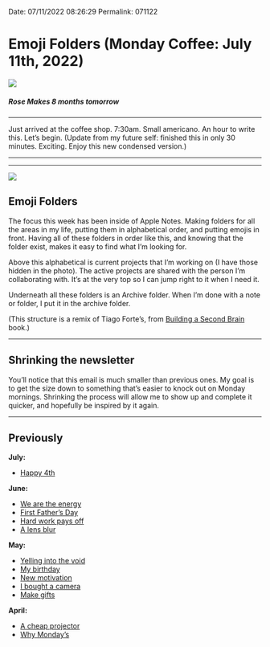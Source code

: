 
Date: 07/11/2022 08:26:29
Permalink: 071122

# Emoji Folders (Monday Coffee: July 11th, 2022)

![](https://i.imgur.com/u3Wz57P.jpg)

##### Rose Makes 8 months tomorrow

---- 

Just arrived at the coffee shop. 7:30am. Small americano. An hour to write this. Let’s begin. (Update from my future self: finished this in only 30 minutes. Exciting. Enjoy this new condensed version.)

---- 

<div id="js-toc"></div><div class="js-toc"></div>

---- 

![](https://i.imgur.com/eHWTti8.jpg)

## Emoji Folders

The focus this week has been inside of Apple Notes. Making folders for all the areas in my life, putting them in alphabetical order, and putting emojis in front. Having all of these folders in order like this, and knowing that the folder exist, makes it easy to find what I’m looking for. 

Above this alphabetical is current projects that I’m working on (I have those hidden in the photo). The active projects are shared with the person I’m collaborating with. It’s at the very top so I can jump right to it when I need it.

Underneath all these folders is an Archive folder. When I’m done with a note or folder, I put it in the archive folder.

(This structure is a remix of Tiago Forte’s, from [Building a Second Brain](https://www.amazon.com/Building-Second-Brain-Organize-Potential/dp/1982167386) book.)

---- 

## Shrinking the newsletter

You’ll notice that this email is much smaller than previous ones. My goal is to get the size down to something that’s easier to knock out on Monday mornings. Shrinking the process will allow me to show up and complete it quicker, and hopefully be inspired by it again.

---- 

## Previously

**July:**

- [Happy 4th](https://nashp.com/07042)

**June:**

- [We are the energy](https://nashp.com/06272)
- [First Father’s Day](https://nashp.com/062022)
- [Hard work pays off](https://nashp.com/061322)
- [A lens blur](https://nashp.com/060622)

**May:**

- [Yelling into the void](https://nashp.com/053022)
- [My birthday](https://nashp.com/052322)
- [New motivation](https://nashp.com/051622)
- [I bought a camera](https://nashp.com/509221342)
- [Make gifts](https://nashp.com/502221547)

**April:**

- [A cheap projector](https://nashp.com/mc42522)
- [Why Monday’s](https://nashp.com/mc41822)
